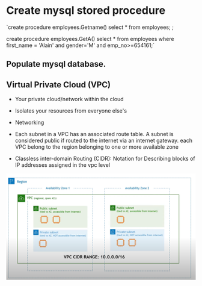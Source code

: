 # Create mysql stored procedure 
`create procedure employees.Getname()
select *
from employees;
;

create procedure employees.GetA()
select *
from employees
where first_name = 'Alain' and gender='M' and emp_no>=654161;`

## Populate mysql database.  

## Virtual Private Cloud (VPC)
* Your private cloud/network within the cloud
* Isolates your resources from everyone else's

* Networking 

* Each subnet in a VPC has an associated route table. A subnet is considered public if routed to the internet via an internet gateway. 
each VPC belong to the region belonging to one or more available zone 

* Classless inter-domain Routing (CIDR): Notation for Describing blocks of IP addresses assigned in the vpc level

![](cidr.png)
